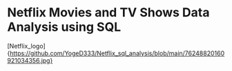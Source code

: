# Netflix Movies and TV Shows Data Analysis using SQL
[Netflix_logo]{https://github.com/YogeD333/Netflix_sql_analysis/blob/main/76248820160921034356.jpg}
